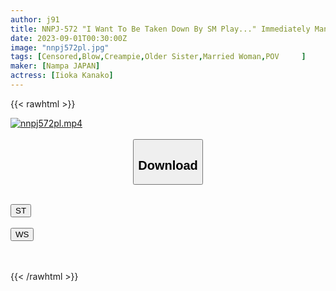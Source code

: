 ```yaml
---
author: j91
title: NNPJ-572 "I Want To Be Taken Down By SM Play..." Immediately Man Again! Sexy Beautiful Wife Is A Good Unequaled Bitch With Immediate Effect. [SM Cuckold Edition] Prime Wife Kana-san.
date: 2023-09-01T00:30:00Z
image: "nnpj572pl.jpg"
tags: [Censored,Blow,Creampie,Older Sister,Married Woman,POV	 ]
maker: [Nampa JAPAN]
actress: [Iioka Kanako]
---
```



{{< rawhtml >}}

<div class="video" data-videoid="XrvMab8yyGTD8ew">
    <a href="javascript:;">
        <img src="https://my.j91.asia/posts/nnpj572pl/nnpj572pl.jpg" width="WIDTH" height="HEIGHT" alt="nnpj572pl.mp4" loading="lazy">
    </a>
</div>

<script type="text/javascript" src="https://j91.asia/asset/on-demand-st.js"></script>

<br>
  <link rel="stylesheet" href="https://j91.asia/asset/bs5.css">
  
  <center>
  <button class="btn btn-primary" type="button" data-bs-toggle="collapse" data-bs-target=".multi-collapse" aria-expanded="false" aria-controls="multiCollapseExample1 multiCollapseExample2"><h2>Download</h2></button></center>
</p>
<div class="row">
  <div class="col">
    <div class="collapse multi-collapse" id="multiCollapseExample1">
      <div class="card card-body">
	      	      <br>
<div class="buttons">  
<a href="https://streamtape.to/v/XrvMab8yyGTD8ew"><button class="btn-hover color-3"><i class="fa fa-download"></i> ST</button></a></div>
    </div>
  </div>
</div>
  <div class="col">
    <div class="collapse multi-collapse" id="multiCollapseExample2">
      <div class="card card-body">
	      <br>
<div class="buttons">
    <a href="https://wolfstream.tv/x5ee812gork3"><button class="btn-hover color-9"><i class="fa fa-download"></i> WS</button></a></div>
<br><br>
      </div>
    </div>
  </div>
</div>

{{< /rawhtml >}}
